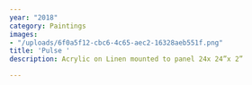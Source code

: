 ```yaml
---
year: "2018"
category: Paintings
images:
- "/uploads/6f0a5f12-cbc6-4c65-aec2-16328aeb551f.png"
title: 'Pulse '
description: Acrylic on Linen mounted to panel 24x 24”x 2”

---
```

